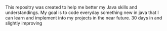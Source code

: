 This repositry was created to help me better my Java skills and understandings. My goal is to code everyday something new in java that I can learn and implement into my projects in the near future. 30 days in and slightly improving
